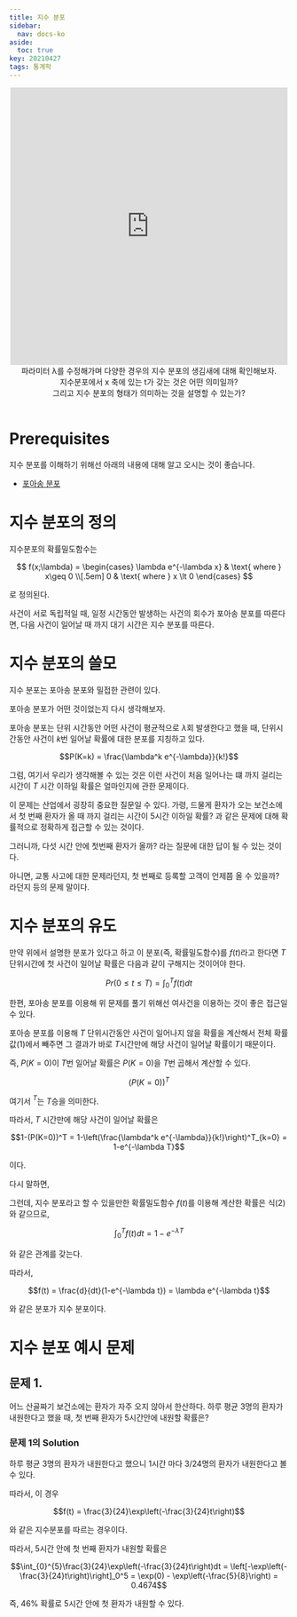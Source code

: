 ```yaml
---
title: 지수 분포
sidebar:
  nav: docs-ko
aside:
  toc: true
key: 20210427
tags: 통계학
---
```


<center>
  <iframe width = "500" height = "500" frameborder = "0" src="https://angeloyeo.github.io/p5/2021-04-27-exponential_distribution/"></iframe>
  <br>
  파라미터 λ를 수정해가며 다양한 경우의 지수 분포의 생김새에 대해 확인해보자. 
  <br>
  지수분포에서 x 축에 있는 t가 갖는 것은 어떤 의미일까? 
  <br>
  그리고 지수 분포의 형태가 의미하는 것을 설명할 수 있는가?
  <br>
  <br>
</center>

# Prerequisites

지수 분포를 이해하기 위해선 아래의 내용에 대해 알고 오시는 것이 좋습니다.

* [포아송 분포](https://angeloyeo.github.io/2021/04/26/Poisson_distribution.html)

# 지수 분포의 정의

지수분포의 확률밀도함수는

$$ f(x;\lambda) = 
\begin{cases}
  \lambda e^{-\lambda x} & \text{ where } x\geq 0 \\[.5em]
  0 & \text{ where } x \lt 0
\end{cases}
$$

로 정의된다. 

사건이 서로 독립적일 때, 일정 시간동안 발생하는 사건의 회수가 포아송 분포를 따른다면, 다음 사건이 일어날 때 까지 대기 시간은 지수 분포를 따른다.

# 지수 분포의 쓸모

지수 분포는 포아송 분포와 밀접한 관련이 있다.

포아송 분포가 어떤 것이었는지 다시 생각해보자.

포아송 분포는 단위 시간동안 어떤 사건이 평균적으로 $\lambda$회 발생한다고 했을 때, 단위시간동안 사건이 $k$번 일어날 확률에 대한 분포를 지칭하고 있다.

$$P(K=k) = \frac{\lambda^k e^{-\lambda}}{k!}$$

그럼, 여기서 우리가 생각해볼 수 있는 것은 이런 사건이 처음 일어나는 떄 까지 걸리는 시간이 $T$ 시간 이하일 확률은 얼마인지에 관한 문제이다.

이 문제는 산업에서 굉장히 중요한 질문일 수 있다. 가령, 드물게 환자가 오는 보건소에서 첫 번째 환자가 올 때 까지 걸리는 시간이 5시간 이하일 확률? 과 같은 문제에 대해 확률적으로 정확하게 접근할 수 있는 것이다.

그러니까, 다섯 시간 안에 첫번째 환자가 올까? 라는 질문에 대한 답이 될 수 있는 것이다.

아니면, 교통 사고에 대한 문제라던지, 첫 번째로 등록할 고객이 언제쯤 올 수 있을까? 라던지 등의 문제 말이다.

# 지수 분포의 유도

만약 위에서 설명한 분포가 있다고 하고 이 분포(즉, 확률밀도함수)를 $f(t)$라고 한다면 $T$ 단위시간에 첫 사건이 일어날 확률은 다음과 같이 구해지는 것이어야 한다.

$$Pr(0\leq t\leq T)=\int_{0}^{T}f(t)dt$$

한편, 포아송 분포를 이용해 위 문제를 풀기 위해선 여사건을 이용하는 것이 좋은 접근일 수 있다.

포아송 분포를 이용해 $T$ 단위시간동안 사건이 일어나지 않을 확률을 계산해서 전체 확률값(1)에서 빼주면 그 결과가 바로 $T$시간만에 해당 사건이 일어날 확률이기 때문이다.

즉, $P(K=0)$이 $T$번 일어날 확률은 $P(K=0)$을 $T$번 곱해서 계산할 수 있다.

$$\left(P(K=0)\right)^T$$

여기서 ${}^T$는 $T$승을 의미한다.

따라서, $T$ 시간만에 해당 사건이 일어날 확률은

$$1-(P(K=0))^T = 1-\left(\frac{\lambda^k e^{-\lambda}}{k!}\right)^T_{k=0} = 1-e^{-\lambda T}$$

이다.

다시 말하면,

그런데, 지수 분포라고 할 수 있을만한 확률밀도함수 $f(t)$를 이용해 계산한 확률은 식(2)와 같으므로,

$$\int_{0}^{T}f(t)dt = 1-e^{-\lambda T}$$

와 같은 관계를 갖는다.

따라서,

$$f(t) = \frac{d}{dt}(1-e^{-\lambda t}) = \lambda e^{-\lambda t}$$

와 같은 분포가 지수 분포이다.

# 지수 분포 예시 문제

## 문제 1.

어느 산골짜기 보건소에는 환자가 자주 오지 않아서 한산하다. 하루 평균 3명의 환자가 내원한다고 했을 때, 첫 번째 환자가 5시간안에 내원할 확률은?

### 문제 1의 Solution

하루 평균 3명의 환자가 내원한다고 했으니 1시간 마다 3/24명의 환자가 내원한다고 볼 수 있다.

따라서, 이 경우 

$$f(t) = \frac{3}{24}\exp\left(-\frac{3}{24}t\right)$$

와 같은 지수분포를 따르는 경우이다.

따라서, 5시간 안에 첫 번째 환자가 내원할 확률은

$$\int_{0}^{5}\frac{3}{24}\exp\left(-\frac{3}{24}t\right)dt = \left[-\exp\left(-\frac{3}{24}t\right)\right]_0^5 = \exp(0) - \exp\left(-\frac{5}{8}\right) = 0.4674$$

즉, 46% 확률로 5시간 안에 첫 환자가 내원할 수 있다.